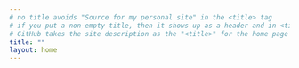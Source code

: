 ```yaml
---
# no title avoids "Source for my personal site" in the <title> tag
# if you put a non-empty title, then it shows up as a header and in <title>
# GitHub takes the site description as the "<title>" for the home page it seems
title: ""
layout: home
---
```

